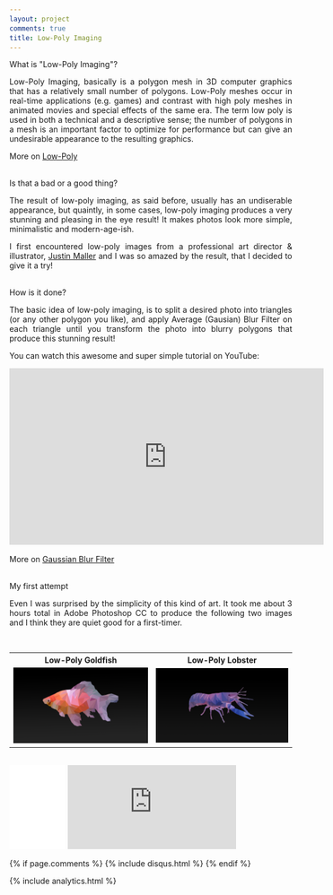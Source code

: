 ```yaml
---
layout: project
comments: true
title: Low-Poly Imaging
---
```


<div class="message">
  What is "Low-Poly Imaging"?
</div>
<p style="text-align:justify;">Low-Poly Imaging, basically is a polygon mesh in 3D computer graphics that has a relatively small number of polygons. Low-Poly meshes occur in real-time applications (e.g. games) and contrast with high poly meshes in animated movies and special effects of the same era. The term low poly is used in both a technical and a descriptive sense; the number of polygons in a mesh is an important factor to optimize for performance but can give an undesirable appearance to the resulting graphics.</p>

<p style="text-align:justify;">More on <a href="https://en.wikipedia.org/wiki/Low_poly" target="_blank">Low-Poly</a></p>

<br>

<div class="message">
  Is that a bad or a good thing?
</div>
<p style="text-align:justify;">The result of low-poly imaging, as said before, usually has an undiserable appearance, but quaintly, in some cases, low-poly imaging produces a very stunning and pleasing in the eye result! It makes photos look more simple, minimalistic and modern-age-ish.</p>

<p style="text-align:justify;">I first encountered low-poly images from a professional art director & illustrator, <a href="http://justinmaller.com/" target="_blank">Justin Maller</a> and I was so amazed by the result, that I decided to give it a try!</p>

<br>

<div class="message">
  How is it done?
</div>
<p style="text-align:justify;">The basic idea of low-poly imaging, is to split a desired photo into triangles (or any other polygon you like), and apply Average (Gausian) Blur Filter on each triangle until you transform the photo into blurry polygons that produce this stunning result!</p>

<p style="text-align:justify;">You can watch this awesome and super simple tutorial on YouTube:</p>

<iframe width="560" height="315" src="https://www.youtube.com/embed/MSAGUhzA-90" frameborder="0" allowfullscreen></iframe>

<p style="text-align:justify;">More on <a href="https://en.wikipedia.org/wiki/Gaussian_blur" target="_blank">Gaussian Blur Filter</a></p>

<br>

<div class="message">
  My first attempt
</div>
<p style="text-align:justify;">Even I was surprised by the simplicity of this kind of art. It took me about 3 hours total in Adobe Photoshop CC to produce the following two images and I think they are quiet good for a first-timer.</p>
<div>
<br>

<table align="center">
  <tr>
    <th>Low-Poly Goldfish</th>
    <th>Low-Poly Lobster</th>		
  </tr>

  <tr>
    <td align="center"><a href="../projects/Goldfish.png"><img src="Goldfish.png"></a></td>
    <td align="center"><a href="../projects/Lobster.png"><img src="Lobster.png"></a></td>	
  </tr>
  </table>
  <br>

<div>

<iframe src="//www.facebook.com/plugins/share_button.php?href=http://stefanos990.com/projects/low-poly&amp;layout=button_count&amp;appId=460671367340473&amp;text=Low-Poly Imaging" scrolling="no" frameborder="0" style="border:none; overflow:hidden; width:100px;" allowTransparency="true"></iframe>

<iframe id="tweet-button" allowtransparency="true" frameborder="0" scrolling="no" src="http://platform.twitter.com/widgets/tweet_button.html?via=stefanos990&amp;count=horizontal&amp;url=http://stefanos990.com/projects/low-poly&amp;text=Low-Poly Imaging"></iframe>
</div>

{% if page.comments %}
{% include disqus.html %}
{% endif %} 

{% include analytics.html %}